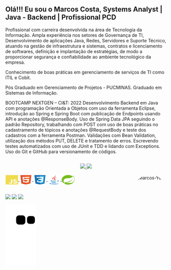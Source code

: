 ## Olá!!! Eu sou o Marcos Costa, Systems Analyst | Java - Backend | Profissional PCD


Profissional com carreira desenvolvida na área de Tecnologia da Informação. 
Ampla experiência nos setores de Governança de TI, Desenvolvimento de aplicações Java, Redes, Servidores e Suporte Técnico, atuando na gestão de infraestrutura e sistemas, contratos e licenciamento de softwares, definição e implantação de estratégias, de modo a proporcionar segurança e confiabilidade ao ambiente tecnológico da empresa. 

Conhecimento de boas práticas em gerenciamento de serviços de TI como ITIL e Cobit.

Pós Graduado em Gerenciamento de Projetos - PUCMINAS.
Graduado em Sistemas de Informação.

BOOTCAMP NEXTGEN – CI&T: 2022
Desenvolvimento Backend em Java com programação Orientada a Objetos com uso da ferramenta Eclipse, introdução ao Spring e Spring Boot com publicação de Endpoints usando API e anotações @ResponseBody. Uso de Spring Data JPA seguindo o padrão Repository, trabalhando com POST com uso de boas práticas no cadastramento de tópicos e anotações @RequestBody e teste dos cadastros com a ferramenta Postman. Validações com Bean Validation, utilização dos métodos PUT, DELETE e tratamento de erros. Escrevendo testes automatizados com uso de JUnit e TDD e lidando com Exceptions. Uso do Git e GitHub para versionamento de códigos.

##

<div align="center">
  <a href="https://github.com/marcoscosta-cloud">
  <img height="150em" src="https://github-readme-stats.vercel.app/api?username=marcoscosta-cloud&show_icons=true&theme=dark&include_all_commits=true&count_private=true"/>
  <img height="150em" src="https://github-readme-stats.vercel.app/api/top-langs/?username=marcoscosta-cloud&layout=compact&langs_count=7&theme=dark"/>
</div>
<div style="display: inline_block"><br>
  <img align="center" alt="Marcos-Js" height="30" width="40" src="https://raw.githubusercontent.com/devicons/devicon/master/icons/javascript/javascript-plain.svg">
  <img align="center" alt="Marcos-HTML" height="30" width="40" src="https://raw.githubusercontent.com/devicons/devicon/master/icons/html5/html5-original.svg">
  <img align="center" alt="Marcos-CSS" height="30" width="40" src="https://raw.githubusercontent.com/devicons/devicon/master/icons/css3/css3-original.svg">
  <img align="center" alt="Marcos-Java" height="30" width="40" src="https://raw.githubusercontent.com/devicons/devicon/master/icons/java/java-original.svg">
  <img align="center" alt="Marcos-Spring" height="30" width="40" src="https://raw.githubusercontent.com/devicons/devicon/master/icons/spring/spring-original.svg">
  <img align="right" alt="Marcos-Yoda" height="150" style="border-radius:50px;" src="https://gifs.eco.br/wp-content/uploads/2022/02/gifs-do-baby-yoda-1.gif">
</div>
  
  ##
  
  <div> 
  <a href="https://instagram.com/marcos.costa.357622" target="_blank"><img src="https://img.shields.io/badge/-Instagram-%23E4405F?style=for-the-badge&logo=instagram&logoColor=white" target="_blank"></a>
  <a href = "mailto:mmarcospc@gmail.com"><img src="https://img.shields.io/badge/Gmail-D14836?style=for-the-badge&logo=gmail&logoColor=white"></a>
  <a href="https://www.linkedin.com/in/marcospcosta-45875016a" target="_blank"><img src="https://img.shields.io/badge/-LinkedIn-%230077B5?style=for-the-badge&logo=linkedin&logoColor=white" target="_blank"></a> 
 
  ![Snake animation](https://github.com/rafaballerini/rafaballerini/blob/output/github-contribution-grid-snake.svg)
 
</div>


